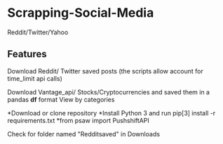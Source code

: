 # Scrapping-Social-Media
Reddit/Twitter/Yahoo


## Features

Download Reddit/ Twitter saved posts (the scripts allow account for time_limit api calls)


Download Vantage_api/ Stocks/Cryptocurrencies and saved them in a pandas **df** format
View by categories

*Download or clone repository
 *Install Python 3 and run pip[3] install -r requirements.txt
 *from psaw import PushshiftAPI
       
Check for folder named "Redditsaved" in Downloads


